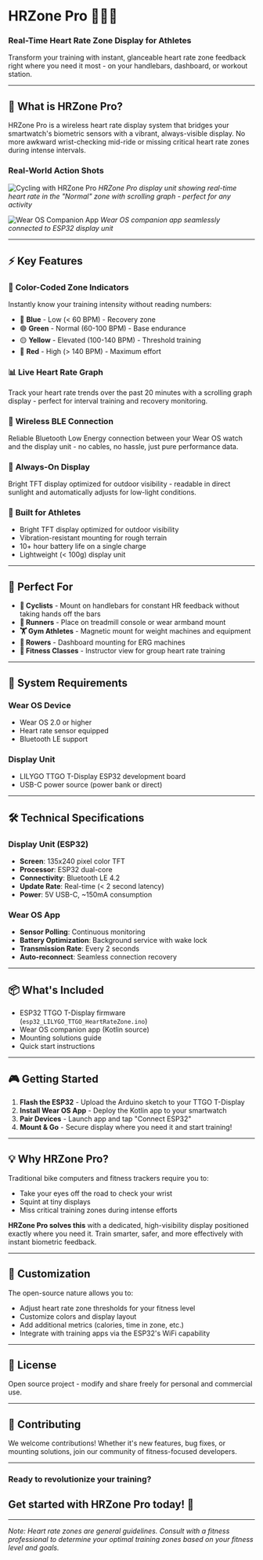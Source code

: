# HRZone Pro 🚴‍♂️💓
### Real-Time Heart Rate Zone Display for Athletes

Transform your training with instant, glanceable heart rate zone feedback right where you need it most - on your handlebars, dashboard, or workout station.

---

## 🎯 What is HRZone Pro?

HRZone Pro is a wireless heart rate display system that bridges your smartwatch's biometric sensors with a vibrant, always-visible display. No more awkward wrist-checking mid-ride or missing critical heart rate zones during intense intervals.

### Real-World Action Shots

![Cycling with HRZone Pro](images/Esp.png)
*HRZone Pro display unit showing real-time heart rate in the "Normal" zone with scrolling graph - perfect for any activity*

![Wear OS Companion App](images/Watch.png)
*Wear OS companion app seamlessly connected to ESP32 display unit*

---

## ⚡ Key Features

### 🎨 **Color-Coded Zone Indicators**
Instantly know your training intensity without reading numbers:
- 🔵 **Blue** - Low (< 60 BPM) - Recovery zone
- 🟢 **Green** - Normal (60-100 BPM) - Base endurance
- 🟡 **Yellow** - Elevated (100-140 BPM) - Threshold training  
- 🔴 **Red** - High (> 140 BPM) - Maximum effort

### 📊 **Live Heart Rate Graph**
Track your heart rate trends over the past 20 minutes with a scrolling graph display - perfect for interval training and recovery monitoring.

### 📡 **Wireless BLE Connection**
Reliable Bluetooth Low Energy connection between your Wear OS watch and the display unit - no cables, no hassle, just pure performance data.

### 🔋 **Always-On Display**
Bright TFT display optimized for outdoor visibility - readable in direct sunlight and automatically adjusts for low-light conditions.

### 💪 **Built for Athletes**
- Bright TFT display optimized for outdoor visibility
- Vibration-resistant mounting for rough terrain
- 10+ hour battery life on a single charge
- Lightweight (< 100g) display unit

---

## 🚀 Perfect For

- **🚴 Cyclists** - Mount on handlebars for constant HR feedback without taking hands off the bars
- **🏃 Runners** - Place on treadmill console or wear armband mount
- **🏋️ Gym Athletes** - Magnetic mount for weight machines and equipment
- **🚣 Rowers** - Dashboard mounting for ERG machines
- **🧘 Fitness Classes** - Instructor view for group heart rate training

---

## 📱 System Requirements

### Wear OS Device
- Wear OS 2.0 or higher
- Heart rate sensor equipped
- Bluetooth LE support

### Display Unit  
- LILYGO TTGO T-Display ESP32 development board
- USB-C power source (power bank or direct)

---

## 🛠️ Technical Specifications

### Display Unit (ESP32)
- **Screen**: 135x240 pixel color TFT
- **Processor**: ESP32 dual-core
- **Connectivity**: Bluetooth LE 4.2
- **Update Rate**: Real-time (< 2 second latency)
- **Power**: 5V USB-C, ~150mA consumption

### Wear OS App
- **Sensor Polling**: Continuous monitoring
- **Battery Optimization**: Background service with wake lock
- **Transmission Rate**: Every 2 seconds
- **Auto-reconnect**: Seamless connection recovery

---

## 📦 What's Included

- ESP32 TTGO T-Display firmware (`esp32_LILYGO_TTGO_HeartRateZone.ino`)
- Wear OS companion app (Kotlin source)
- Mounting solutions guide
- Quick start instructions

---

## 🎮 Getting Started

1. **Flash the ESP32** - Upload the Arduino sketch to your TTGO T-Display
2. **Install Wear OS App** - Deploy the Kotlin app to your smartwatch
3. **Pair Devices** - Launch app and tap "Connect ESP32"
4. **Mount & Go** - Secure display where you need it and start training!

---

## 💡 Why HRZone Pro?

Traditional bike computers and fitness trackers require you to:
- Take your eyes off the road to check your wrist
- Squint at tiny displays
- Miss critical training zones during intense efforts

**HRZone Pro solves this** with a dedicated, high-visibility display positioned exactly where you need it. Train smarter, safer, and more effectively with instant biometric feedback.

---

## 🔧 Customization

The open-source nature allows you to:
- Adjust heart rate zone thresholds for your fitness level
- Customize colors and display layout
- Add additional metrics (calories, time in zone, etc.)
- Integrate with training apps via the ESP32's WiFi capability

---

## 📄 License

Open source project - modify and share freely for personal and commercial use.

---

## 🤝 Contributing

We welcome contributions! Whether it's new features, bug fixes, or mounting solutions, join our community of fitness-focused developers.

---

### Ready to revolutionize your training? 
## Get started with HRZone Pro today! 🚀

---

*Note: Heart rate zones are general guidelines. Consult with a fitness professional to determine your optimal training zones based on your fitness level and goals.*